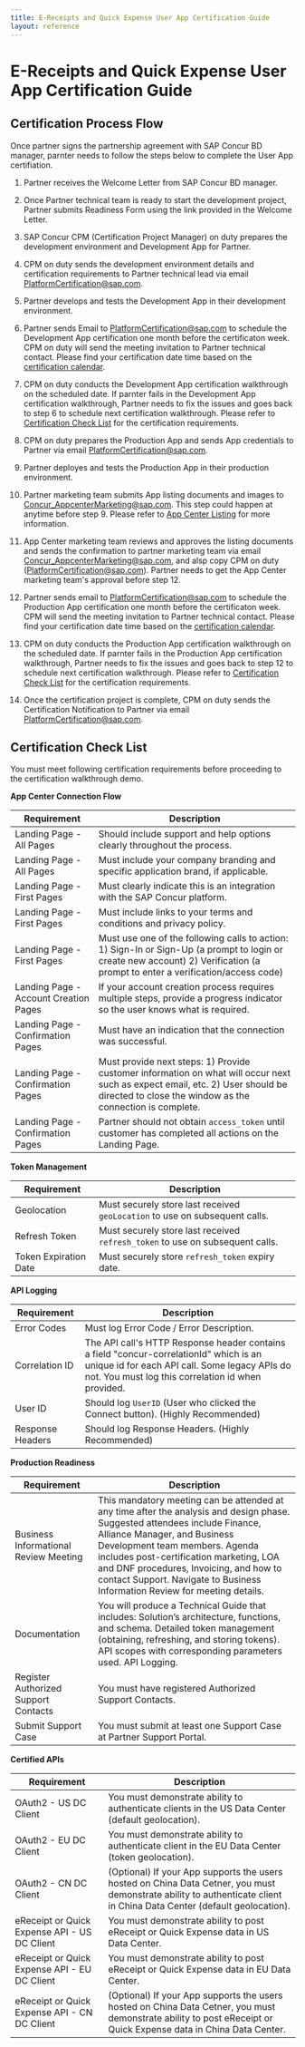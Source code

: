 ```yaml
---
title: E-Receipts and Quick Expense User App Certification Guide
layout: reference
---
```


# E-Receipts and Quick Expense User App Certification Guide

## Certification Process Flow

Once partner signs the partnership agreement with SAP Concur BD manager, parnter needs to follow the steps below to complete the User App certifiation.

1. Partner receives the Welcome Letter from SAP Concur BD manager.

2. Once Partner technical team is ready to start the development project, Partner submits Readiness Form using the link provided in the Welcome Letter.

3. SAP Concur CPM (Certification Project Manager) on duty prepares the development environment and Development App for Partner.

4. CPM on duty sends the development environment details and certification requirements to Partner technical lead via email [PlatformCertification@sap.com](mailto:platformcertification@sap.com). 

5. Partner develops and tests the Development App in their development environment.

6. Partner sends Email to [PlatformCertification@sap.com](mailto:platformcertification@sap.com) to schedule the Development App certification one month before the certificaton week. CPM on duty will send the meeting invitation to Partner technical contact. Please find your certification date time based on the [certification calendar](user-app-certification-calender.pdf).

7. CPM on duty conducts the Development App certification walkthrough on the scheduled date. If parnter fails in the Development App certification walkthrough, Partner needs to fix the issues and goes back to step 6 to schedule next certification walkthrough. Please refer to [Certification Check List](#certification-check-list) for the certification requirements. 

8. CPM on duty prepares the Production App and sends App credentials to Partner via email [PlatformCertification@sap.com](mailto:platformcertification@sap.com). 

9. Partner deployes and tests the Production App in their production environment. 

10. Partner marketing team submits App listing documents and images to [Concur_AppcenterMarketing@sap.com](mailto:Concur_AppcenterMarketing@sap.com). This step could happen at anytime before step 9. Please refer to [App Center Listing](#creating-and-updating-an-app-center-listing) for more information.

11. App Center marketing team reviews and approves the listing documents and sends the confirmation to partner marketing team via email [Concur_AppcenterMarketing@sap.com](mailto:Concur_AppcenterMarketing@sap.com), and alsp copy CPM on duty ([PlatformCertification@sap.com](mailto:platformcertification@sap.com)). Partner needs to get the App Center marketing team's approval before step 12. 

12. Partner sends email to [PlatformCertification@sap.com](mailto:platformcertification@sap.com) to schedule the Production App certification one month before the certificaton week. CPM will send the meeting invitation to Partner technical contact. Please find your certification date time based on the [certification calendar](user-app-certification-calender.pdf).

13. CPM on duty conducts the Production App certification walkthrough on the scheduled date. If parnter fails in the Production App certification walkthrough, Partner needs to fix the issues and goes back to step 12 to schedule next certification walkthrough. Please refer to [Certification Check List](#certification-check-list) for the certification requirements. 

14. Once the certification project is complete, CPM on duty sends the Certification Notification to Partner via email [PlatformCertification@sap.com](mailto:platformcertification@sap.com). 

## Certification Check List

You must meet following certification requirements before proceeding to the certification walkthrough demo.

 **App Center Connection Flow**

|Requirement | Description |
| --- | --- |
|Landing Page - All Pages |Should include support and help options clearly throughout the process. |
|Landing Page - All Pages |Must include your company branding and specific application brand, if applicable​. |
|Landing Page - First Pages |Must clearly indicate this is an integration with the SAP Concur platform. |
|Landing Page - First Pages |Must include links to your terms and conditions and privacy policy. |
|Landing Page - First Pages |Must use one of the following calls to action: 1) Sign-In or Sign-Up (a prompt to login or create new account) 2) Verification (a prompt to enter a verification/access code)​ |
|Landing Page - Account Creation Pages |If your account creation process requires multiple steps, provide a progress indicator so the user knows what is required. |
|Landing Page - Confirmation Pages |Must have an indication that the connection was successful. |
|Landing Page - Confirmation Pages |Must provide next steps​: 1) Provide customer information on what will occur next such as expect email, etc. 2) User should be directed to close the window as the connection is complete. |
|Landing Page - Confirmation Pages |Partner should not obtain `access_token` until customer has completed all actions on the Landing Page.​ |

 **Token Management**

|Requirement | Description |
| --- | --- |
|Geolocation | Must securely store last received `geoLocation` to use on subsequent calls. |
|Refresh Token | Must securely store last received `refresh_token` to use on subsequent calls. |
|Token Expiration Date | Must securely store `refresh_token` expiry date. |

 **API Logging**

|Requirement | Description |
| --- | --- |
|Error Codes |Must log Error Code / Error Description. |
|Correlation ID|The API call's HTTP Response header contains a field "concur-correlationId" which is an unique id for each API call. Some legacy APIs do not. You must log this correlation id when provided.  |
|User ID |Should log `UserID` (User who clicked the Connect button). (Highly Recommended) |
|Response Headers |Should log Response Headers. (Highly Recommended) |

**Production Readiness**

|Requirement | Description |
| --- | --- |
|Business Informational Review Meeting |This mandatory meeting can be attended at any time after the analysis and design phase. Suggested attendees include Finance, Alliance Manager, and Business Development team members. Agenda includes post-certification marketing, LOA and DNF procedures, Invoicing, and how to contact Support. Navigate to Business Information Review for meeting details. |
|Documentation |You will produce a Technical Guide that includes: Solution’s architecture, functions, and schema. Detailed token management (obtaining, refreshing, and storing tokens). API scopes with corresponding parameters used.​ API Logging. |
|Register Authorized Support Contacts |You must have registered Authorized Support Contacts​. |
|Submit Support Case |You must submit at least one Support Case at Partner Support Portal. |

**Certified APIs**

|Requirement | Description |
| --- | --- |
|OAuth2 - US DC Client |You must demonstrate ability to authenticate clients in the US Data Center (default geolocation). |
|OAuth2 - EU DC Client |You must demonstrate ability to authenticate client in the EU Data Center (token geolocation). |
|OAuth2 - CN DC Client |(Optional) If your App supports the users hosted on China Data Cetner, you must demonstrate ability to authenticate client in China Data Center (default geolocation). |
|eReceipt or Quick Expense API - US DC Client |You must demonstrate ability to post eReceipt or Quick Expense data in US Data Center. |
|eReceipt or Quick Expense API - EU DC Client |You must demonstrate ability to post eReceipt or Quick Expense data in EU Data Center. |
|eReceipt or Quick Expense API - CN DC Client |(Optional) If your App supports the users hosted on China Data Cetner, you must demonstrate ability to post eReceipt or Quick Expense data in China Data Center. |
